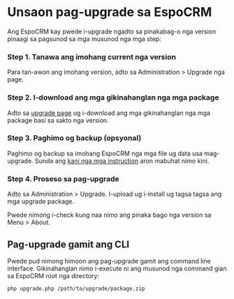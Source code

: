 # Unsaon pag-upgrade sa EspoCRM

Ang EspoCRM kay pwede i-upgrade ngadto sa pinakabag-o nga version pinaagi sa pagsunod sa mga musunod nga mga step:

### Step 1. Tanawa ang imohang current nga version

Para tan-awon ang imohang version, adto sa Administration > Upgrade nga page.

### Step 2. I-download ang mga gikinahanglan nga mga package

Adto sa [upgrade page](https://www.espocrm.com/download/upgrades/) ug i-download ang mga gikinahanglan nga mga package basi sa sakto nga version.

### Step 3. Paghimo og backup (opsyonal)

Paghimo og backup sa imohang EspoCRM nga mga file ug data usa mag-upgrade. Sunda ang [kani nga mga instruction](backup-and-restore.md) aron mabuhat nimo kini.

### Step 4. Proseso sa pag-upgrade

Adto sa Administration > Upgrade. I-upload ug i-install ug tagsa tagsa ang mga upgrade package.

Pwede nimong i-check kung naa nimo ang pinaka bago nga version sa Menu > About.

## Pag-upgrade gamit ang CLI

Pwede pud nimong himoon ang pag-upgrade gamit ang command line interface. Gikinahanglan nimo i-execute ni ang musunod nga command gian sa EspoCRM root nga directory:

```
php upgrade.php /path/to/upgrade/package.zip
```
